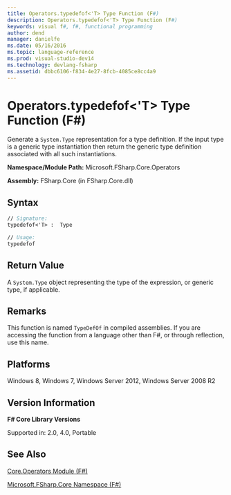 ```yaml
---
title: Operators.typedefof<'T> Type Function (F#)
description: Operators.typedefof<'T> Type Function (F#)
keywords: visual f#, f#, functional programming
author: dend
manager: danielfe
ms.date: 05/16/2016
ms.topic: language-reference
ms.prod: visual-studio-dev14
ms.technology: devlang-fsharp
ms.assetid: dbbc6106-f834-4e27-8fcb-4085ce8cc4a9
---
```


# Operators.typedefof<'T> Type Function (F#)

Generate a `System.Type` representation for a type definition. If the input type is a generic type instantiation then return the generic type definition associated with all such instantiations.

**Namespace/Module Path:** Microsoft.FSharp.Core.Operators

**Assembly:** FSharp.Core (in FSharp.Core.dll)


## Syntax

```fsharp
// Signature:
typedefof<'T> :  Type

// Usage:
typedefof
```

## Return Value

A `System.Type` object representing the type of the expression, or generic type, if applicable.

## Remarks
This function is named `TypeDefOf` in compiled assemblies. If you are accessing the function from a language other than F#, or through reflection, use this name.

## Platforms
Windows 8, Windows 7, Windows Server 2012, Windows Server 2008 R2

## Version Information
**F# Core Library Versions**

Supported in: 2.0, 4.0, Portable

## See Also
[Core.Operators Module &#40;F&#35;&#41;](Core.Operators-Module-%5BFSharp%5D.md)

[Microsoft.FSharp.Core Namespace &#40;F&#35;&#41;](Microsoft.FSharp.Core-Namespace-%5BFSharp%5D.md)
